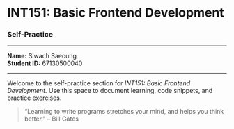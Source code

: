 # INT151: Basic Frontend Development  
### Self-Practice

---

**Name:** Siwach Saeoung  
**Student ID:** 67130500040

---

Welcome to the self-practice section for *INT151: Basic Frontend Development*. Use this space to document learning, code snippets, and practice exercises.

> “Learning to write programs stretches your mind, and helps you think better.” – Bill Gates
